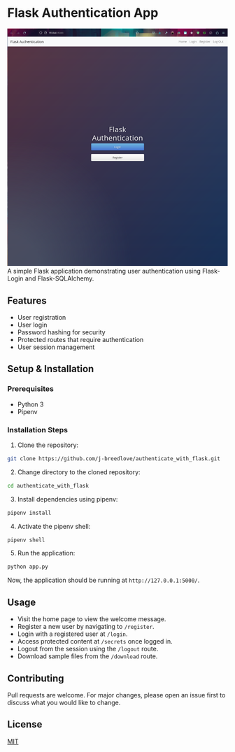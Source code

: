 # Flask Authentication App
![flask_app_screenshot.png](flask_app_screenshot.png)
A simple Flask application demonstrating user authentication using Flask-Login and Flask-SQLAlchemy.

## Features

- User registration
- User login
- Password hashing for security
- Protected routes that require authentication
- User session management

## Setup & Installation

### Prerequisites

- Python 3
- Pipenv

### Installation Steps

1. Clone the repository:

```bash
git clone https://github.com/j-breedlove/authenticate_with_flask.git 
```

2. Change directory to the cloned repository:

```bash
cd authenticate_with_flask
```

3. Install dependencies using pipenv:

```bash
pipenv install
```

4. Activate the pipenv shell:

```bash
pipenv shell
```

5. Run the application:

```bash
python app.py
```

Now, the application should be running at `http://127.0.0.1:5000/`.

## Usage

- Visit the home page to view the welcome message.
- Register a new user by navigating to `/register`.
- Login with a registered user at `/login`.
- Access protected content at `/secrets` once logged in.
- Logout from the session using the `/logout` route.
- Download sample files from the `/download` route.

## Contributing

Pull requests are welcome. For major changes, please open an issue first to discuss what you would like to change.

## License

[MIT](https://choosealicense.com/licenses/mit/)
